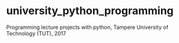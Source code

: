 # university_python_programming
Programming lecture projects with python, Tampere University of Technology (TUT), 2017
